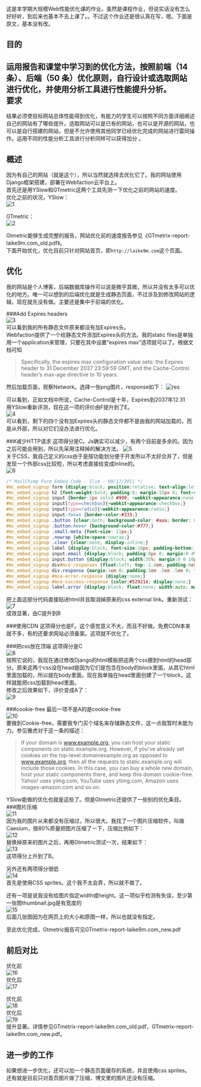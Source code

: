 这是本学期大规模Web性能优化课的作业。虽然是课程作业，但说实话没有怎么好好听，到后来也基本不去上课了。。不过这个作业还是很认真在写，嗯。下面是原文，基本没有改。

目的
--  
运用报告和课堂中学习到的优化方法，按照前端（14 条）、后端（50 条）优化原则，自行设计或选取网站进行优化，并使用分析工具进行性能提升分析。  
要求
--  
结果必须使目标网站总体性能得到优化，有能力的学生可以按照不同方面详细阐述自己的网站有了哪些提升。选取网站可以是已有的网站，也可以是开源的网站，也可以是自行搭建的网站，但是不允许使用其他同学已经优化完成的网站进行雷同操作。运用不同的性能分析工具进行分析同样可以获得加分  。

概述  
--
因为有自己的网站（就是这个），所以当然就选择去优化它了。我的网站使用Django框架搭建，部署在Webfaction云平台上。  
首先还是用YSlow和GTmetric这两个工具先测一下优化之前的网站的速度。  
优化之前的状况，YSlow：  
![1](/media/content/BlogPost/images/blog_opt/1.png)

GTmetric：  
![2](/media/content/BlogPost/images/blog_opt/2.png)

Gtmetric能够生成完整的报告，网站优化前的速度报告参见《GTmetrix-report-laike9m.com_old.pdf》。  
下面开始优化，优化目前只针对网站首页，即`http://laike9m.com`这个页面。  

优化
--  
我的网站是个人博客，后端数据库操作可以说是微乎其微，所以并没有太多可以优化的地方。唯一可以想到的后端优化就是生成静态页面，不过涉及到修改网站的逻辑，现在就先没有做。主要还是集中于前端的优化。

###Add Expires headers  
![3](/media/content/BlogPost/images/blog_opt/3.png)  
可以看到我的所有静态文件原来都没有加Expires头。  
Webfaction提供了一个给静态文件添加Expires头的方法。我的static files是单独用一个application来管理，只要在其中设置”expires max”选项就可以了。根据文档可知
> Specifically, the expires max configuration value sets:
> the Expires header to 31 December 2037 23:59:59 GMT, and
> the Cache-Control header’s max-age directive to 10 years.  

然后加载页面，观察Network。选择一张png图片，response如下：
![res](/media/content/BlogPost/images/blog_opt/response.png) 
 
可以看到，正如文档中所说，Cache-Control是十年，Expires到2037年12.31  
用YSlow重新评测，现在这一项的评价由F提升到了E。  
![4](/media/content/BlogPost/images/blog_opt/4.png)   
可以看到，剩下的四个没有加Expires头的静态文件都不是由我的网站加载的，而是从外部，所以对它们没办法进行优化。   

###减少HTTP请求
这项得分是C。Js确实可以减少，有两个目前是多余的。因为之后可能会用到，所以先采用注释掉的解决方法。
![5](/media/content/BlogPost/images/blog_opt/5.png)   
关于CSS，我自己定义的css由于是按功能划分便于开发所以不太好合并了，但是发现一个外部css比较短，所以考虑直接给变成Inline的。  
![6](/media/content/BlogPost/images/blog_opt/6.png)  
```css   
/* MailChimp Form Embed Code - Slim - 08/17/2011 */
#mc_embed_signup form {display:block; position:relative; text-align:left; padding:10px 0 10px 3%}
#mc_embed_signup h2 {font-weight:bold; padding:0; margin:15px 0; font-size:1.4em;}
#mc_embed_signup input {border:1px solid #999; -webkit-appearance:none;}
#mc_embed_signup input[type=checkbox]{-webkit-appearance:checkbox;}
#mc_embed_signup input[type=radio]{-webkit-appearance:radio;}
#mc_embed_signup input:focus {border-color:#333;}
#mc_embed_signup .button {clear:both; background-color: #aaa; border: 0 none; border-radius:4px; color: #FFFFFF; cursor: pointer; display: inline-block; font-size:15px; font-weight: bold; height: 32px; line-height: 32px; margin: 0 5px 10px 0; padding:0; text-align: center; text-decoration: none; vertical-align: top; white-space: nowrap; width: auto;}
#mc_embed_signup .button:hover {background-color:#777;}
#mc_embed_signup .small-meta {font-size: 11px;}
#mc_embed_signup .nowrap {white-space:nowrap;} 
#mc_embed_signup .clear {clear:none; display:inline;}
#mc_embed_signup label {display:block; font-size:16px; padding-bottom:10px; font-weight:bold;}
#mc_embed_signup input.email {display:block; padding:8px 0; margin:0 4% 10px 0; text-indent:5px; width:58%; min-width:130px;}
#mc_embed_signup input.button {display:block; width:35%; margin:0 0 10px 0; min-width:90px;}
#mc_embed_signup div#mce-responses {float:left; top:-1.4em; padding:0em .5em 0em .5em; overflow:hidden; width:90%;margin: 0 5%; clear: both;}
#mc_embed_signup div.response {margin:1em 0; padding:1em .5em .5em 0; font-weight:bold; float:left; top:-1.5em; z-index:1; width:80%;}
#mc_embed_signup #mce-error-response {display:none;}
#mc_embed_signup #mce-success-response {color:#529214; display:none;}
#mc_embed_signup label.error {display:block; float:none; width:auto; margin-left:1.05em; text-align:left; padding:.5em 0;}
```   
把上面这部分代码直接贴进html并且取消掉原来的css external link。重新测试：  
![7](/media/content/BlogPost/images/blog_opt/7.png)   
成效显著，由C提升到B  

###使用CDN
这项得分也是F。这个感觉意义不大，而且不好做。免费CDN本来就不多，有的还要求网站必须备案。这项就不优化了。

###把css放在顶端
这项得分是C  
![8](/media/content/BlogPost/images/blog_opt/8.png)   
按照它说的，我现在通过修改Django的html模板把这两个css挪到html的head部分。原来这两个css没在head是因为它们是包含在body的block里面，从其它html里面加载的，所以就在body里面。现在我单独在head里面创建了一个block，这样就能把css加载到head里面。  
修改之后效果如下，评价变成A了：  
![9](/media/content/BlogPost/images/blog_opt/9.png)   

###cookie-free
最后一项不是A的是cookie-free  
![10](/media/content/BlogPost/images/blog_opt/10.png)   
要做到Cookie-free，需要我专门买个域名来存储静态文件，这一点我暂时未能为力。参见雅虎对于这一条的描述：  
> If your domain is www.example.org, you can host your static components on static.example.org. However, if you've already set cookies on the top-level domainexample.org as opposed to www.example.org, then all the requests to static.example.org will include those cookies. In this case, you can buy a whole new domain, host your static components there, and keep this domain cookie-free. Yahoo! uses yimg.com, YouTube uses ytimg.com, Amazon uses images-amazon.com and so on.

YSlow能做的优化也就是这些了。但是Gtmetric还提供了一些别的优化条目。  
###图片压缩  
![11](/media/content/BlogPost/images/blog_opt/11.png)   
因为我的图片从来都没有压缩过，所以很大。我找了一个图片压缩软件，叫做Caesium，按80%质量把图片压缩了一下，压缩比例如下：  
![12](/media/content/BlogPost/images/blog_opt/12.png)   
替换掉原来的图片之后，再用Gtmetric测试一次，结果如下：  
![13](/media/content/BlogPost/images/blog_opt/13.png)   
这项得分上升到了B。  

另外还有两项得分很低  
![14](/media/content/BlogPost/images/blog_opt/14.png)   
首先是使用CSS sprites。这个我不太会弄，所以就不做了。  

还有一项是说我没有给图片指定width或height。这一项似乎检测有失误，至少第一张图thumbnail.jpg是有宽度的  
![15](/media/content/BlogPost/images/blog_opt/15.png)   
后面几张图因为在网页上的大小和原图一样，所以也就没有指定。

至此优化完成，Gtmetric报告可见GTmetrix-report-laike9m.com_new.pdf  

前后对比
--
优化前  
![16](/media/content/BlogPost/images/blog_opt/16.png)   
优化后  
![17](/media/content/BlogPost/images/blog_opt/17.png)   

优化前  
![18](/media/content/BlogPost/images/blog_opt/18.png)   
优化后  
![19](/media/content/BlogPost/images/blog_opt/19.png)   
提升显著。详情参见GTmetrix-report-laike9m.com_old.pdf，GTmetrix-report-laike9m.com_new.pdf。

进一步的工作
--
如果想进一步优化，还可以加一个静态页面缓存的系统，并且使用css sprites。还有就是目前只对首页图片做了压缩，博文里的图片还没有压缩。
